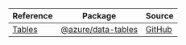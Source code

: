 | Reference | Package | Source |
|---|---|---|
|[Tables](data-tables-readme.md)|[@azure/data-tables](https://www.npmjs.com/package/@azure/data-tables)|[GitHub](https://github.com/Azure/azure-sdk-for-js/blob/main/sdk/tables/data-tables)|

